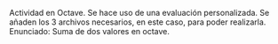 Actividad en Octave. Se hace uso de una evaluación personalizada. Se añaden los 3 archivos necesarios, en este caso, para poder realizarla.
Enunciado:
Suma de dos valores en octave.

